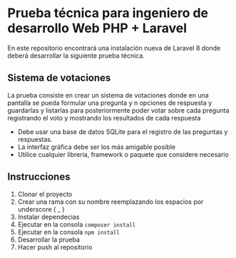 # Prueba técnica para ingeniero de desarrollo Web PHP + Laravel

En este repositorio encontrará una instalación nueva de Laravel 8 donde deberá desarrollar la siguiente prueba técnica.

## Sistema de votaciones

La prueba consiste en crear un sistema de votaciones donde en una pantalla se pueda formular una pregunta y n opciones de respuesta y guardarlas y listarlas para posteriormente poder votar sobre cada pregunta registrando el voto y mostrando los resultados de cada respuesta

- Debe usar una base de datos SQLite para el registro de las preguntas y respuestas.
- La interfaz gráfica debe ser los más amigable posible
- Utilice cualquier libreria, framework o paquete que considere necesario

## Instrucciones
1. Clonar el proyecto
2. Crear una rama con su nombre reemplazando los espacios por underscore ( _ )
3. Instalar dependecias
4. Ejecutar en la consola `composer install`
5. Ejecutar en la consola `npm install`
6. Desarrollar la prueba
7. Hacer push al repositorio
